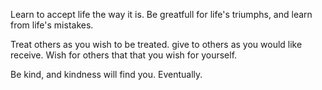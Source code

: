 Learn to accept life the way it is. Be greatfull for life's triumphs, and learn from life's mistakes. 

Treat others as you wish to be treated. give to others as you would like receive. Wish for others that that you wish for yourself. 

Be kind, and kindness will find you. Eventually.  